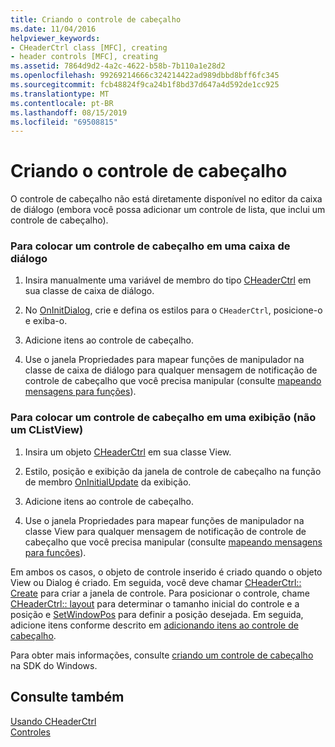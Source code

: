 ```yaml
---
title: Criando o controle de cabeçalho
ms.date: 11/04/2016
helpviewer_keywords:
- CHeaderCtrl class [MFC], creating
- header controls [MFC], creating
ms.assetid: 7864d9d2-4a2c-4622-b58b-7b110a1e28d2
ms.openlocfilehash: 99269214666c324214422ad989dbbd8bff6fc345
ms.sourcegitcommit: fcb48824f9ca24b1f8bd37d647a4d592de1cc925
ms.translationtype: MT
ms.contentlocale: pt-BR
ms.lasthandoff: 08/15/2019
ms.locfileid: "69508815"
---
```

# <a name="creating-the-header-control"></a>Criando o controle de cabeçalho

O controle de cabeçalho não está diretamente disponível no editor da caixa de diálogo (embora você possa adicionar um controle de lista, que inclui um controle de cabeçalho).

### <a name="to-put-a-header-control-in-a-dialog-box"></a>Para colocar um controle de cabeçalho em uma caixa de diálogo

1. Insira manualmente uma variável de membro do tipo [CHeaderCtrl](../mfc/reference/cheaderctrl-class.md) em sua classe de caixa de diálogo.

1. No [OnInitDialog](../mfc/reference/cdialog-class.md#oninitdialog), crie e defina os estilos para o `CHeaderCtrl`, posicione-o e exiba-o.

1. Adicione itens ao controle de cabeçalho.

1. Use o janela Propriedades para mapear funções de manipulador na classe de caixa de diálogo para qualquer mensagem de notificação de controle de cabeçalho que você precisa manipular (consulte [mapeando mensagens para funções](../mfc/reference/mapping-messages-to-functions.md)).

### <a name="to-put-a-header-control-in-a-view-not-a-clistview"></a>Para colocar um controle de cabeçalho em uma exibição (não um CListView)

1. Insira um objeto [CHeaderCtrl](../mfc/reference/cheaderctrl-class.md) em sua classe View.

1. Estilo, posição e exibição da janela de controle de cabeçalho na função de membro [OnInitialUpdate](../mfc/reference/cview-class.md#oninitialupdate) da exibição.

1. Adicione itens ao controle de cabeçalho.

1. Use o janela Propriedades para mapear funções de manipulador na classe View para qualquer mensagem de notificação de controle de cabeçalho que você precisa manipular (consulte [mapeando mensagens para funções](../mfc/reference/mapping-messages-to-functions.md)).

Em ambos os casos, o objeto de controle inserido é criado quando o objeto View ou Dialog é criado. Em seguida, você deve chamar [CHeaderCtrl:: Create](../mfc/reference/cheaderctrl-class.md#create) para criar a janela de controle. Para posicionar o controle, chame [CHeaderCtrl:: layout](../mfc/reference/cheaderctrl-class.md#layout) para determinar o tamanho inicial do controle e a posição e [SetWindowPos](../mfc/reference/cwnd-class.md#setwindowpos) para definir a posição desejada. Em seguida, adicione itens conforme descrito em [adicionando itens ao controle de cabeçalho](../mfc/adding-items-to-the-header-control.md).

Para obter mais informações, consulte [criando um controle de cabeçalho](/windows/win32/Controls/header-controls) na SDK do Windows.

## <a name="see-also"></a>Consulte também

[Usando CHeaderCtrl](../mfc/using-cheaderctrl.md)<br/>
[Controles](../mfc/controls-mfc.md)
